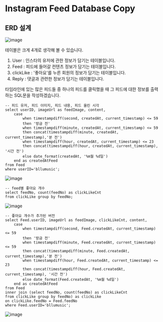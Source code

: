 # Instagram Feed Database Copy

## ERD 설계

![image](https://user-images.githubusercontent.com/43658658/132510879-06e0f7e9-c373-4580-9941-f3c2b9f5d135.png)

테이블은 크게 4개로 생각해 볼 수 있습니다.

1. User : 인스타의 유저에 관한 정보가 담기는 테이블입니다.
2. Feed : 피드에 들어갈 컨텐츠 정보가 담기는 테이블입니다.
3. clickLike : '좋아요'를 누른 회원의 정보가 담기는 테이블입니다.
4. Reply : 댓글과 관련한 정보가 담기는 테이블입니다.

타임라인에 있는 많은 피드들 중 하나의 피드를 클릭했을 때 그 피드에 대한 정보를 출력하는 SQL문을 작성하겠습니다.

``` mysql
-- 피드 유저, 피드 이미지, 피드 내용, 피드 올린 시각
select userID, imageUrl as feedImage, content,
    case
        when timestampdiff(second, createdAt, current_timestamp) <= 59
        then '방금 전'
        when timestampdiff(minute, createdAt, current_timestamp) <= 59
        then concat(timestampdiff(minute, createdAt, current_timestamp),'분 전')
        when timestampdiff(hour, createdAt, current_timestamp) <= 23
        then concat(timestampdiff(hour, createdAt, current_timestamp), '시간 전')
        else date_format(createdAt, '%m월 %d일')
    end as createdAtFeed
from Feed
where userID='bllumusic';
```

![image](https://user-images.githubusercontent.com/43658658/132536182-76989683-53cf-418d-a12f-7c6181846dbc.png)

``` mysql
-- feed별 좋아요 개수
select feedNo, count(feedNo) as clickLikeCnt
from clickLike group by feedNo;
```

![image](https://user-images.githubusercontent.com/43658658/132538353-2d8e02ab-a397-40bb-9e93-b7f0957df4ab.png)

``` mysql
-- 좋아요 개수가 추가된 버전
select Feed.userID, imageUrl as feedImage, clickLikeCnt, content,
    case
        when timestampdiff(second, Feed.createdAt, current_timestamp) <= 59
        then '방금 전'
        when timestampdiff(minute, Feed.createdAt, current_timestamp) <= 59
        then concat(timestampdiff(minute, Feed.createdAt, current_timestamp),'분 전')
        when timestampdiff(hour, Feed.createdAt, current_timestamp) <= 23
        then concat(timestampdiff(hour, Feed.createdAt, current_timestamp), '시간 전')
        else date_format(Feed.createdAt, '%m월 %d일')
    end as createdAtFeed
from Feed
inner join (select feedNo, count(feedNo) as clickLikeCnt
from clickLike group by feedNo) as clickLike
on clickLike.feedNo = Feed.feedNo
where Feed.userID='bllumusic';
```

![image](https://user-images.githubusercontent.com/43658658/132538723-d8b3c728-585c-4c43-934b-477dce5c218e.png)

